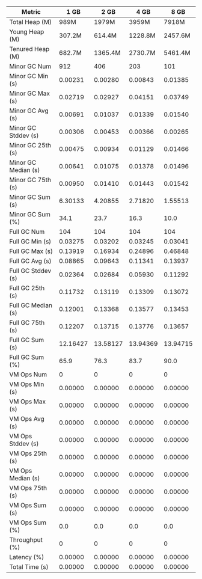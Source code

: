 | Metric | 1 GB | 2 GB | 4 GB | 8 GB |
|------|----|----|----|----|
| Total Heap (M) | 989M | 1979M | 3959M | 7918M |
| Young Heap (M) | 307.2M | 614.4M | 1228.8M | 2457.6M |
| Tenured Heap (M) | 682.7M | 1365.4M | 2730.7M | 5461.4M |
| Minor GC Num | 912 | 406 | 203 | 101 |
| Minor GC Min (s) | 0.00231 | 0.00280 | 0.00843 | 0.01385 |
| Minor GC Max (s) | 0.02719 | 0.02927 | 0.04151 | 0.03749 |
| Minor GC Avg (s) | 0.00691 | 0.01037 | 0.01339 | 0.01540 |
| Minor GC Stddev (s) | 0.00306 | 0.00453 | 0.00366 | 0.00265 |
| Minor GC 25th (s) | 0.00475 | 0.00934 | 0.01129 | 0.01466 |
| Minor GC Median (s) | 0.00641 | 0.01075 | 0.01378 | 0.01496 |
| Minor GC 75th (s) | 0.00950 | 0.01410 | 0.01443 | 0.01542 |
| Minor GC Sum (s) | 6.30133 | 4.20855 | 2.71820 | 1.55513 |
| Minor GC Sum (%) | 34.1 | 23.7 | 16.3 | 10.0 |
| Full GC Num | 104 | 104 | 104 | 104 |
| Full GC Min (s) | 0.03275 | 0.03202 | 0.03245 | 0.03041 |
| Full GC Max (s) | 0.13919 | 0.16934 | 0.24896 | 0.46848 |
| Full GC Avg (s) | 0.08865 | 0.09643 | 0.11341 | 0.13937 |
| Full GC Stddev (s) | 0.02364 | 0.02684 | 0.05930 | 0.11292 |
| Full GC 25th (s) | 0.11732 | 0.13119 | 0.13309 | 0.13072 |
| Full GC Median (s) | 0.12001 | 0.13368 | 0.13577 | 0.13453 |
| Full GC 75th (s) | 0.12207 | 0.13715 | 0.13776 | 0.13657 |
| Full GC Sum (s) | 12.16427 | 13.58127 | 13.94369 | 13.94715 |
| Full GC Sum (%) | 65.9 | 76.3 | 83.7 | 90.0 |
| VM Ops Num | 0 | 0 | 0 | 0 |
| VM Ops Min (s) | 0.00000 | 0.00000 | 0.00000 | 0.00000 |
| VM Ops Max (s) | 0.00000 | 0.00000 | 0.00000 | 0.00000 |
| VM Ops Avg (s) | 0.00000 | 0.00000 | 0.00000 | 0.00000 |
| VM Ops Stddev (s) | 0.00000 | 0.00000 | 0.00000 | 0.00000 |
| VM Ops 25th (s) | 0.00000 | 0.00000 | 0.00000 | 0.00000 |
| VM Ops Median (s) | 0.00000 | 0.00000 | 0.00000 | 0.00000 |
| VM Ops 75th (s) | 0.00000 | 0.00000 | 0.00000 | 0.00000 |
| VM Ops Sum (s) | 0.00000 | 0.00000 | 0.00000 | 0.00000 |
| VM Ops Sum (%) | 0.0 | 0.0 | 0.0 | 0.0 |
| Throughput (%) | 0 | 0 | 0 | 0 |
| Latency (%) | 0.00000 | 0.00000 | 0.00000 | 0.00000 |
| Total Time (s) | 0.00000 | 0.00000 | 0.00000 | 0.00000 |
